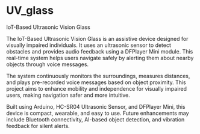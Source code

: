 # UV_glass
IoT-Based Ultrasonic Vision Glass

The IoT-Based Ultrasonic Vision Glass is an assistive device designed for visually impaired individuals. It uses an ultrasonic sensor to detect obstacles and provides audio feedback using a DFPlayer Mini module. This real-time system helps users navigate safely by alerting them about nearby objects through voice messages.

The system continuously monitors the surroundings, measures distances, and plays pre-recorded voice messages based on object proximity. This project aims to enhance mobility and independence for visually impaired users, making navigation safer and more intuitive.

Built using Arduino, HC-SR04 Ultrasonic Sensor, and DFPlayer Mini, this device is compact, wearable, and easy to use. Future enhancements may include Bluetooth connectivity, AI-based object detection, and vibration feedback for silent alerts.

